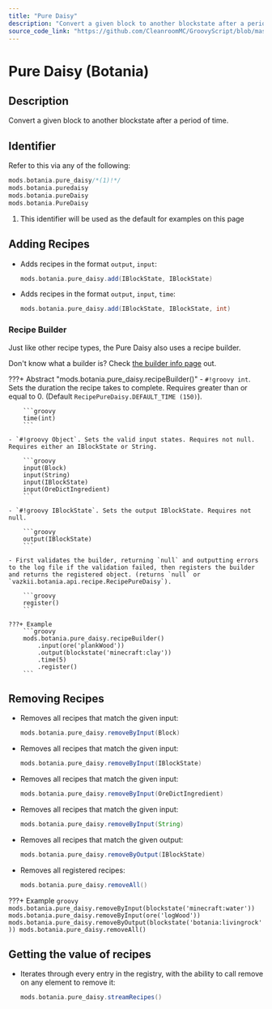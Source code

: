 ```yaml
---
title: "Pure Daisy"
description: "Convert a given block to another blockstate after a period of time."
source_code_link: "https://github.com/CleanroomMC/GroovyScript/blob/master/src/main/java/com/cleanroommc/groovyscript/compat/mods/botania/PureDaisy.java"
---
```


# Pure Daisy (Botania)

## Description

Convert a given block to another blockstate after a period of time.

## Identifier

Refer to this via any of the following:

```groovy hl_lines="1"
mods.botania.pure_daisy/*(1)!*/
mods.botania.puredaisy
mods.botania.pureDaisy
mods.botania.PureDaisy
```

1. This identifier will be used as the default for examples on this page

## Adding Recipes

- Adds recipes in the format `output`, `input`:

    ```groovy
    mods.botania.pure_daisy.add(IBlockState, IBlockState)
    ```

- Adds recipes in the format `output`, `input`, `time`:

    ```groovy
    mods.botania.pure_daisy.add(IBlockState, IBlockState, int)
    ```


### Recipe Builder

Just like other recipe types, the Pure Daisy also uses a recipe builder.

Don't know what a builder is? Check [the builder info page](../../../groovy/builder.md) out.

???+ Abstract "mods.botania.pure_daisy.recipeBuilder()"
    - `#!groovy int`. Sets the duration the recipe takes to complete. Requires greater than or equal to 0. (Default `RecipePureDaisy.DEFAULT_TIME (150)`).

        ```groovy
        time(int)
        ```

    - `#!groovy Object`. Sets the valid input states. Requires not null. Requires either an IBlockState or String.

        ```groovy
        input(Block)
        input(String)
        input(IBlockState)
        input(OreDictIngredient)
        ```

    - `#!groovy IBlockState`. Sets the output IBlockState. Requires not null.

        ```groovy
        output(IBlockState)
        ```

    - First validates the builder, returning `null` and outputting errors to the log file if the validation failed, then registers the builder and returns the registered object. (returns `null` or `vazkii.botania.api.recipe.RecipePureDaisy`).

        ```groovy
        register()
        ```

    ???+ Example
        ```groovy
        mods.botania.pure_daisy.recipeBuilder()
            .input(ore('plankWood'))
            .output(blockstate('minecraft:clay'))
            .time(5)
            .register()
        ```



## Removing Recipes

- Removes all recipes that match the given input:

    ```groovy
    mods.botania.pure_daisy.removeByInput(Block)
    ```

- Removes all recipes that match the given input:

    ```groovy
    mods.botania.pure_daisy.removeByInput(IBlockState)
    ```

- Removes all recipes that match the given input:

    ```groovy
    mods.botania.pure_daisy.removeByInput(OreDictIngredient)
    ```

- Removes all recipes that match the given input:

    ```groovy
    mods.botania.pure_daisy.removeByInput(String)
    ```

- Removes all recipes that match the given output:

    ```groovy
    mods.botania.pure_daisy.removeByOutput(IBlockState)
    ```

- Removes all registered recipes:

    ```groovy
    mods.botania.pure_daisy.removeAll()
    ```

???+ Example
    ```groovy
    mods.botania.pure_daisy.removeByInput(blockstate('minecraft:water'))
    mods.botania.pure_daisy.removeByInput(ore('logWood'))
    mods.botania.pure_daisy.removeByOutput(blockstate('botania:livingrock'))
    mods.botania.pure_daisy.removeAll()
    ```

## Getting the value of recipes

- Iterates through every entry in the registry, with the ability to call remove on any element to remove it:

    ```groovy
    mods.botania.pure_daisy.streamRecipes()
    ```
